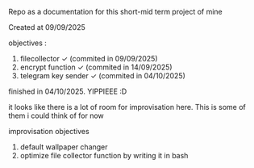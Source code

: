 Repo as a documentation for this short-mid term project of mine

Created at 09/09/2025

objectives :
1. filecollector ✓ (commited in 09/09/2025)
2. encrypt function ✓ (commited in 14/09/2025)
3. telegram key sender ✓ (commited in 04/10/2025) 

finished in 04/10/2025. YIPPIEEE :D

it looks like there is a lot of room for improvisation here. This is some of them i could think of for now

improvisation objectives 
1. default wallpaper changer
2. optimize file collector function by writing it in bash
